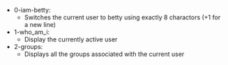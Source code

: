 - 0-iam-betty:
	- Switches the current user to betty using exactly 8 charactors (+1 for a new line)
- 1-who_am_i:
	- Display the currently active user
- 2-groups:
	- Displays all the groups associated with the current user
